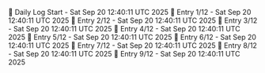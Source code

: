 📅 Daily Log Start - Sat Sep 20 12:40:11 UTC 2025
📌 Entry 1/12 - Sat Sep 20 12:40:11 UTC 2025
📌 Entry 2/12 - Sat Sep 20 12:40:11 UTC 2025
📌 Entry 3/12 - Sat Sep 20 12:40:11 UTC 2025
📌 Entry 4/12 - Sat Sep 20 12:40:11 UTC 2025
📌 Entry 5/12 - Sat Sep 20 12:40:11 UTC 2025
📌 Entry 6/12 - Sat Sep 20 12:40:11 UTC 2025
📌 Entry 7/12 - Sat Sep 20 12:40:11 UTC 2025
📌 Entry 8/12 - Sat Sep 20 12:40:11 UTC 2025
📌 Entry 9/12 - Sat Sep 20 12:40:11 UTC 2025
